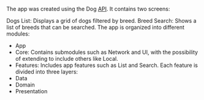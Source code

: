 The app was created using the Dog [API](https://dog.ceo/dog-api/documentation/). It contains two screens:

Dogs List: Displays a grid of dogs filtered by breed.
Breed Search: Shows a list of breeds that can be searched.
The app is organized into different modules:
 - App
 - Core: Contains submodules such as Network and UI, with the possibility of extending to include others like Local.
 - Features: Includes app features such as List and Search. Each feature is divided into three layers:
  - Data
  - Domain
  - Presentation
